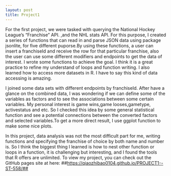 ```yaml
---
layout: post
title: Project1
---
```

For the first project, we were tasked with querying the National Hockey League’s “Franchise” API. ,and the NHL stats API. For this purpose, I created a series of functions that can read in and parse JSON data using package jsonlite, for five different puporse.By using these functions, a user can insert a franchiseId and receive the row for that particular franchise, also the user can use some different modifiers and endpoints to get the data of interest. I wrote some functions to achieve the goal. I think it is a great practice to refine my understand of loops and function writing. I also learned how to access more datasets in R. I have to say this kind of data accessing is amazing.

I joined some data sets with different endpoints by franchiseId. After have a glance on the combined data, I was wondering if we can define some of the variables as factors and to see the associations between some certain variables. My personal interest is game wins,game looses,gametype, activestatus and etc. So I checked this idea by some general statistical function and see a potential connections between the converted factors and selected variables.To get a more direct result, I use ggplot function to make some nice plots.

In this project, data analysis was not the most difficult part for me, writing functions and specifying the franchise of choice by both name and number is. So I think the biggest thing l learned is how to nest other function or loops in a function, it is challenging but interesting, and I found the tools that R offers are unlimited.
To view my project, you can check out the GitHub pages site at here:
##https://qiaozhibao0104.github.io/PROJECT1--ST-558/##
